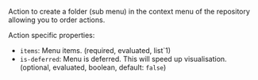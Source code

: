 ﻿Action to create a folder (sub menu) in the context menu of the repository allowing you to order actions.

Action specific properties:

- `items`: Menu items. (required, evaluated, list`1)
- `is-deferred`: Menu is deferred. This will speed up visualisation. (optional, evaluated, boolean, default: `false`)
